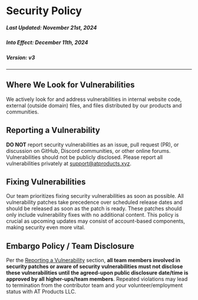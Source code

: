 # Security Policy
##### Last Updated: November 21st, 2024
##### Into Effect: December 11th, 2024
##### Version: v3
<hr>

## Where We Look for Vulnerabilities
We actively look for and address vulnerabilities in internal website code, external (outside domain) files, and files distributed by our products and communities.

## Reporting a Vulnerability
**DO NOT** report security vulnerabilities as an issue, pull request (PR), or discussion on GitHub, Discord communities, or other online forums. Vulnerabilities should not be publicly disclosed. Please report all vulnerabilities privately at [support@atproducts.xyz](mailto:support@atproducts.xyz).

## Fixing Vulnerabilities
Our team prioritizes fixing security vulnerabilities as soon as possible. All vulnerability patches take precedence over scheduled release dates and should be released as soon as the patch is ready. These patches should only include vulnerability fixes with no additional content. This policy is crucial as upcoming updates may consist of account-based components, making security even more vital.

## Embargo Policy / Team Disclosure
Per the [Reporting a Vulnerability](#reporting-a-vulnerability) section, **all team members involved in security patches or aware of security vulnerabilities must not disclose these vulnerabilities until the agreed-upon public disclosure date/time is approved by all higher-ups/team members**. Repeated violations may lead to termination from the contributor team and your volunteer/employment status with AT Products LLC.
